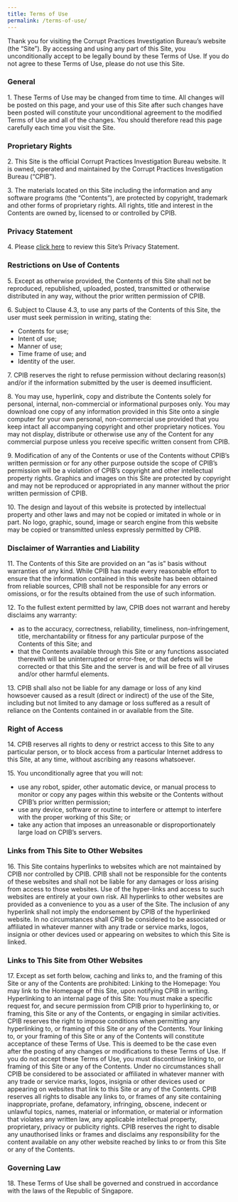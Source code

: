 ```yaml
---
title: Terms of Use
permalink: /terms-of-use/
---
```


Thank you for visiting the Corrupt Practices Investigation Bureau’s website (the “Site”). By accessing and using any part of this Site, you unconditionally accept to be legally bound by these Terms of Use. If you do not agree to these Terms of Use, please do not use this Site.

### **General**

1\. These Terms of Use may be changed from time to time. All changes will be posted on this page, and your use of this Site after such changes have been posted will constitute your unconditional agreement to the modified Terms of Use and all of the changes. You should therefore read this page carefully each time you visit the Site.

### **Proprietary Rights**

2\. This Site is the official Corrupt Practices Investigation Bureau website. It is owned, operated and maintained by the Corrupt Practices Investigation Bureau (“CPIB”).

3\. The materials located on this Site including the information and any software programs (the “Contents”), are protected by copyright, trademark and other forms of proprietary rights. All rights, title and interest in the Contents are owned by, licensed to or controlled by CPIB.

### **Privacy Statement**

4\. Please <a HREF="/privacy">click here</a> to review this Site’s Privacy Statement.

### **Restrictions on Use of Contents**

5\. Except as otherwise provided, the Contents of this Site shall not be reproduced, republished, uploaded, posted, transmitted or otherwise distributed in any way, without the prior written permission of CPIB.

6\. Subject to Clause 4.3, to use any parts of the Contents of this Site, the user must seek permission in writing, stating the:

 * Contents for use;
 * Intent of use;
 * Manner of use;
 * Time frame of use; and
 * Identity of the user.

7\. CPIB reserves the right to refuse permission without declaring reason(s) and/or if the information submitted by the user is deemed insufficient.

8\. You may use, hyperlink, copy and distribute the Contents solely for personal, internal, non-commercial or informational purposes only. You may download one copy of any information provided in this Site onto a single computer for your own personal, non-commercial use provided that you keep intact all accompanying copyright and other proprietary notices. You may not display, distribute or otherwise use any of the Content for any commercial purpose unless you receive specific written consent from CPIB.

9\. Modification of any of the Contents or use of the Contents without CPIB’s written permission or for any other purpose outside the scope of CPIB’s permission will be a violation of CPIB’s copyright and other intellectual property rights. Graphics and images on this Site are protected by copyright and may not be reproduced or appropriated in any manner without the prior written permission of CPIB.

10\. The design and layout of this website is protected by intellectual property and other laws and may not be copied or imitated in whole or in part. No logo, graphic, sound, image or search engine from this website may be copied or transmitted unless expressly permitted by CPIB.

### **Disclaimer of Warranties and Liability**

11\. The Contents of this Site are provided on an “as is” basis without warranties of any kind. While CPIB has made every reasonable effort to ensure that the information contained in this website has been obtained from reliable sources, CPIB shall not be responsible for any errors or omissions, or for the results obtained from the use of such information.

12\. To the fullest extent permitted by law, CPIB does not warrant and hereby disclaims any warranty:

 * as to the accuracy, correctness, reliability, timeliness, non-infringement, title, merchantability or fitness for any particular purpose of the Contents of this Site; and
 * that the Contents available through this Site or any functions associated therewith will be uninterrupted or error-free, or that defects will be corrected or that this Site and the server is and will be free of all viruses and/or other harmful elements.

13\. CPIB shall also not be liable for any damage or loss of any kind howsoever caused as a result (direct or indirect) of the use of the Site, including but not limited to any damage or loss suffered as a result of reliance on the Contents contained in or available from the Site.

### **Right of Access**

14\. CPIB reserves all rights to deny or restrict access to this Site to any particular person, or to block access from a particular Internet address to this Site, at any time, without ascribing any reasons whatsoever.

15\. You unconditionally agree that you will not:

 * use any robot, spider, other automatic device, or manual process to monitor or copy any pages within this website or the Contents without CPIB’s prior written permission;
 * use any device, software or routine to interfere or attempt to interfere with the proper working of this Site; or
 * take any action that imposes an unreasonable or disproportionately large load on CPIB’s servers.

### **Links from This Site to Other Websites**

16\. This Site contains hyperlinks to websites which are not maintained by CPIB nor controlled by CPIB. CPIB shall not be responsible for the contents of these websites and shall not be liable for any damages or loss arising from access to those websites. Use of the hyper-links and access to such websites are entirely at your own risk. All hyperlinks to other websites are provided as a convenience to you as a user of the Site. The inclusion of any hyperlink shall not imply the endorsement by CPIB of the hyperlinked website. In no circumstances shall CPIB be considered to be associated or affiliated in whatever manner with any trade or service marks, logos, insignia or other devices used or appearing on websites to which this Site is linked.

### **Links to This Site from Other Websites**

17\. Except as set forth below, caching and links to, and the framing of this Site or any of the Contents are prohibited: Linking to the Homepage: You may link to the Homepage of this Site, upon notifying CPIB in writing. Hyperlinking to an internal page of this Site: You must make a specific request for, and secure permission from CPIB prior to hyperlinking to, or framing, this Site or any of the Contents, or engaging in similar activities. CPIB reserves the right to impose conditions when permitting any hyperlinking to, or framing of this Site or any of the Contents. Your linking to, or your framing of this Site or any of the Contents will constitute acceptance of these Terms of Use. This is deemed to be the case even after the posting of any changes or modifications to these Terms of Use. If you do not accept these Terms of Use, you must discontinue linking to, or framing of this Site or any of the Contents. Under no circumstances shall CPIB be considered to be associated or affiliated in whatever manner with any trade or service marks, logos, insignia or other devices used or appearing on websites that link to this Site or any of the Contents. CPIB reserves all rights to disable any links to, or frames of any site containing inappropriate, profane, defamatory, infringing, obscene, indecent or unlawful topics, names, material or information, or material or information that violates any written law, any applicable intellectual property, proprietary, privacy or publicity rights. CPIB reserves the right to disable any unauthorised links or frames and disclaims any responsibility for the content available on any other website reached by links to or from this Site or any of the Contents.

### **Governing Law**

18\. These Terms of Use shall be governed and construed in accordance with the laws of the Republic of Singapore.
